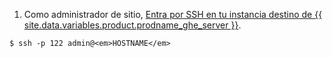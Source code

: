 1. Como administrador de sitio, [Entra por SSH en tu instancia destino de {{ site.data.variables.product.prodname_ghe_server }}](/enterprise/admin/guides/installation/accessing-the-administrative-shell-ssh/).
```shell
$ ssh -p 122 admin@<em>HOSTNAME</em>
```
